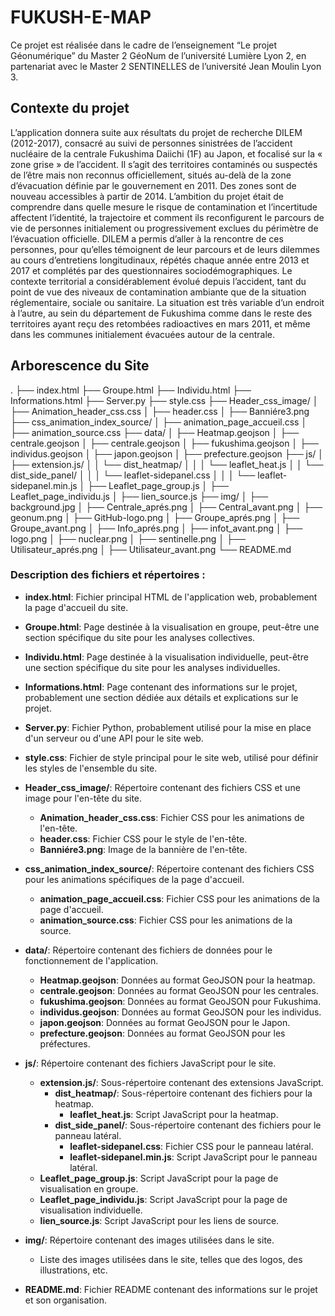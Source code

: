 # FUKUSH-E-MAP

Ce projet est réalisée dans le cadre de l’enseignement “Le projet Géonumérique” du Master 2 GéoNum de l’université Lumière Lyon 2, en partenariat avec le Master 2 SENTINELLES de l’université Jean Moulin Lyon 3.

## Contexte du projet 

L’application donnera suite aux résultats du projet de recherche DILEM (2012-2017), consacré au suivi de personnes sinistrées de l’accident nucléaire de la centrale Fukushima Daiichi (1F) au Japon, et focalisé sur la « zone grise » de l’accident. Il s’agit des territoires contaminés ou suspectés de l’être mais non reconnus officiellement, situés au-delà de la zone d’évacuation définie par le gouvernement en 2011. Des zones sont de nouveau accessibles à partir de 2014. L’ambition du projet était de comprendre dans quelle mesure le risque de contamination et l’incertitude affectent l’identité, la trajectoire et comment ils reconfigurent le parcours de vie de personnes initialement ou progressivement exclues du périmètre de l’évacuation officielle. DILEM a permis d’aller à la rencontre de ces personnes, pour qu’elles témoignent de leur parcours et de leurs dilemmes au cours d’entretiens longitudinaux, répétés chaque année entre 2013 et 2017 et complétés par des questionnaires sociodémographiques.
Le contexte territorial a considérablement évolué depuis l’accident, tant du point de vue des niveaux de contamination ambiante que de la situation réglementaire, sociale ou sanitaire. La situation est très variable d’un endroit à l’autre, au sein du département de Fukushima comme dans le reste des territoires ayant reçu des retombées radioactives en mars 2011, et même dans les communes initialement évacuées autour de la centrale.



## Arborescence du Site
.
├── index.html
├── Groupe.html
├── Individu.html
├── Informations.html
├── Server.py
├── style.css
├── Header_css_image/
│   ├── Animation_header_css.css
│   ├── header.css
│   ├── Banniére3.png
├── css_animation_index_source/
│   ├── animation_page_accueil.css
│   ├── animation_source.css
├── data/
│   ├── Heatmap.geojson
│   ├── centrale.geojson
│   ├── centrale.geojson
│   ├── fukushima.geojson
│   ├── individus.geojson
│   ├── japon.geojson
│   ├── prefecture.geojson
├── js/
│   ├── extension.js/
│   │   └── dist_heatmap/
│   │   │  └── leaflet_heat.js
│   │   └── dist_side_panel/
│   │   │  └── leaflet-sidepanel.css
│   │   │  └── leaflet-sidepanel.min.js
│   ├── Leaflet_page_group.js
│   ├── Leaflet_page_individu.js
│   ├── lien_source.js
├── img/
│   ├── background.jpg
│   ├── Centrale_aprés.png
│   ├── Central_avant.png
│   ├── geonum.png
│   ├── GitHub-logo.png
│   ├── Groupe_aprés.png
│   ├── Groupe_avant.png
│   ├── Info_aprés.png
│   ├── infot_avant.png
│   ├── logo.png
│   ├── nuclear.png
│   ├── sentinelle.png
│   ├── Utilisateur_aprés.png
│   ├── Utilisateur_avant.png
└── README.md

### Description des fichiers et répertoires :

- **index.html**: Fichier principal HTML de l'application web, probablement la page d'accueil du site.

- **Groupe.html**: Page destinée à la visualisation en groupe, peut-être une section spécifique du site pour les analyses collectives.

- **Individu.html**: Page destinée à la visualisation individuelle, peut-être une section spécifique du site pour les analyses individuelles.

- **Informations.html**: Page contenant des informations sur le projet, probablement une section dédiée aux détails et explications sur le projet.

- **Server.py**: Fichier Python, probablement utilisé pour la mise en place d'un serveur ou d'une API pour le site web.

- **style.css**: Fichier de style principal pour le site web, utilisé pour définir les styles de l'ensemble du site.

- **Header_css_image/**: Répertoire contenant des fichiers CSS et une image pour l'en-tête du site.
  - **Animation_header_css.css**: Fichier CSS pour les animations de l'en-tête.
  - **header.css**: Fichier CSS pour le style de l'en-tête.
  - **Banniére3.png**: Image de la bannière de l'en-tête.

- **css_animation_index_source/**: Répertoire contenant des fichiers CSS pour les animations spécifiques de la page d'accueil.
  - **animation_page_accueil.css**: Fichier CSS pour les animations de la page d'accueil.
  - **animation_source.css**: Fichier CSS pour les animations de la source.

- **data/**: Répertoire contenant des fichiers de données pour le fonctionnement de l'application.
  - **Heatmap.geojson**: Données au format GeoJSON pour la heatmap.
  - **centrale.geojson**: Données au format GeoJSON pour les centrales.
  - **fukushima.geojson**: Données au format GeoJSON pour Fukushima.
  - **individus.geojson**: Données au format GeoJSON pour les individus.
  - **japon.geojson**: Données au format GeoJSON pour le Japon.
  - **prefecture.geojson**: Données au format GeoJSON pour les préfectures.

- **js/**: Répertoire contenant des fichiers JavaScript pour le site.
  - **extension.js/**: Sous-répertoire contenant des extensions JavaScript.
    - **dist_heatmap/**: Sous-répertoire contenant des fichiers pour la heatmap.
      - **leaflet_heat.js**: Script JavaScript pour la heatmap.
    - **dist_side_panel/**: Sous-répertoire contenant des fichiers pour le panneau latéral.
      - **leaflet-sidepanel.css**: Fichier CSS pour le panneau latéral.
      - **leaflet-sidepanel.min.js**: Script JavaScript pour le panneau latéral.
  - **Leaflet_page_group.js**: Script JavaScript pour la page de visualisation en groupe.
  - **Leaflet_page_individu.js**: Script JavaScript pour la page de visualisation individuelle.
  - **lien_source.js**: Script JavaScript pour les liens de source.

- **img/**: Répertoire contenant des images utilisées dans le site.
  - Liste des images utilisées dans le site, telles que des logos, des illustrations, etc.

- **README.md**: Fichier README contenant des informations sur le projet et son organisation.

